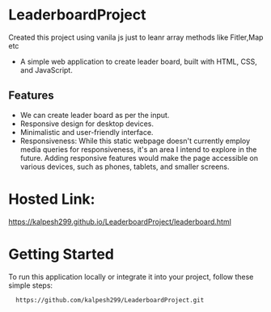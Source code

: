 # LeaderboardProject

Created this project using vanila js just to leanr array methods like Fitler,Map etc

* A simple web application to create leader board, built with HTML, CSS, and JavaScript.

## Features

- We can create leader board as per the input.
- Responsive design for desktop devices.
- Minimalistic and user-friendly interface.
- Responsiveness: While this static webpage doesn't currently employ media queries for responsiveness, it's an area I intend to explore in the future. Adding responsive features would make the page accessible on various devices, such as phones, tablets, and smaller screens.

# Hosted Link:
 https://kalpesh299.github.io/LeaderboardProject/leaderboard.html

# Getting Started

To run this application locally or integrate it into your project, follow these simple steps:
 ```bash
   https://github.com/kalpesh299/LeaderboardProject.git


